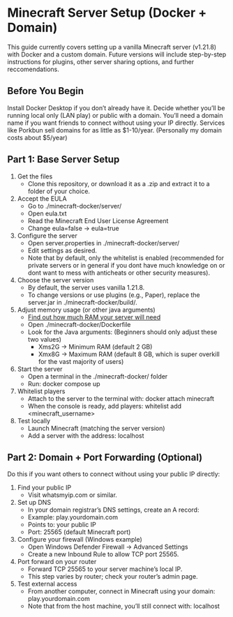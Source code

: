 # Minecraft Server Setup (Docker + Domain)

This guide currently covers setting up a vanilla Minecraft server (v1.21.8) with Docker and a custom domain. Future versions will include step-by-step instructions for plugins, other server sharing options, and further reccomendations.
## Before You Begin
Install Docker Desktop if you don’t already have it.
Decide whether you’ll be running local only (LAN play) or public with a domain.
You’ll need a domain name if you want friends to connect without using your IP directly. Services like Porkbun sell domains for as little as $1-10/year. (Personally my domain costs about $5/year)
## Part 1: Base Server Setup
1. Get the files
     - Clone this repository, or download it as a .zip and extract it to a folder of your choice.
2. Accept the EULA
     - Go to ./minecraft-docker/server/
     - Open eula.txt
     - Read the Minecraft End User License Agreement
     - Change eula=false → eula=true
3. Configure the server
     - Open server.properties in ./minecraft-docker/server/
     - Edit settings as desired.
     - Note that by default, only the whitelist is enabled (recommended for private servers or in general if you dont have much knowledge on or dont want to mess with anticheats or other security measures).
4. Choose the server version
     - By default, the server uses vanilla 1.21.8.
     - To change versions or use plugins (e.g., Paper), replace the server.jar in ./minecraft-docker/build/.
5. Adjust memory usage (or other java arguments)
     - [Find out how much RAM your server will need](www.craftmc.net/tools/minecraft-server-calculator)
     - Open ./minecraft-docker/Dockerfile
     - Look for the Java arguments: (Beginners should only adjust these two values)
          - Xms2G → Minimum RAM (default 2 GB)
          - Xmx8G → Maximum RAM (default 8 GB, which is super overkill for the vast majority of users)
7. Start the server
     - Open a terminal in the ./minecraft-docker/ folder
     - Run: docker compose up
8. Whitelist players
     - Attach to the server to the terminal with: docker attach minecraft
     - When the console is ready, add players: whitelist add <minecraft_username>
9. Test locally
     - Launch Minecraft (matching the server version)
     - Add a server with the address: localhost
## Part 2: Domain + Port Forwarding (Optional)
Do this if you want others to connect without using your public IP directly:
1. Find your public IP
     - Visit whatsmyip.com or similar.
2. Set up DNS
     - In your domain registrar’s DNS settings, create an A record:
     - Example: play.yourdomain.com
     - Points to: your public IP
     - Port: 25565 (default Minecraft port)
3. Configure your firewall (Windows example)
     - Open Windows Defender Firewall → Advanced Settings
     - Create a new Inbound Rule to allow TCP port 25565.
4. Port forward on your router
     - Forward TCP 25565 to your server machine’s local IP.
     - This step varies by router; check your router’s admin page.
5. Test external access
     - From another computer, connect in Minecraft using your domain: play.yourdomain.com
     - Note that from the host machine, you’ll still connect with: localhost
